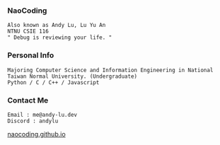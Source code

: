 <h3 align="left">NaoCoding</h3>


```
Also known as Andy Lu, Lu Yu An
NTNU CSIE 116
" Debug is reviewing your life. "
```

<h3 align="left">Personal Info </h3>

```
Majoring Computer Science and Information Engineering in National Taiwan Normal University. (Undergraduate)
Python / C / C++ / Javascript 
```

<h3 align="left">Contact Me </h3>

```
Email : me@andy-lu.dev
Discord : andylu
```


[naocoding.github.io](https://naocoding.github.io/)









